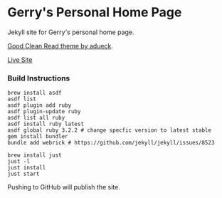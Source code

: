 # Gerry's Personal Home Page

Jekyll site for Gerry's personal home page.

[Good Clean Read theme by adueck](https://adueck.github.io/good-clean-read).

[Live Site](https://gshaw.ca)

### Build Instructions

```
brew install asdf
asdf list
asdf plugin add ruby
asdf plugin-update ruby
asdf list all ruby
asdf install ruby latest
asdf global ruby 3.2.2 # change specfic version to latest stable
gem install bundler
bundle add webrick # https://github.com/jekyll/jekyll/issues/8523

brew install just
just -l
just install
just start
```

Pushing to GitHub will publish the site.
